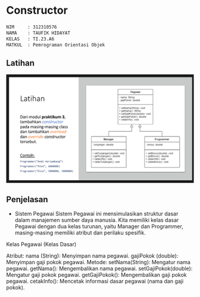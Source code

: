# Constructor
```
NIM     : 312310576
NAMA    : TAUFIK HIDAYAT
KELAS   : TI.23.A6
MATKUL  : Pemrograman Orientasi Objek
```
## Latihan
![image](ss1/ss2.png)
## Penjelasan
- Sistem Pegawai
Sistem Pegawai ini mensimulasikan struktur dasar dalam manajemen sumber daya manusia. Kita memiliki kelas dasar Pegawai dengan dua kelas turunan, yaitu Manager dan Programmer, masing-masing memiliki atribut dan perilaku spesifik.

Kelas Pegawai (Kelas Dasar)

Atribut:
nama (String): Menyimpan nama pegawai.
gajiPokok (double): Menyimpan gaji pokok pegawai.
Metode:
setNama(String): Mengatur nama pegawai.
getNama(): Mengembalikan nama pegawai.
setGajiPokok(double): Mengatur gaji pokok pegawai.
getGajiPokok(): Mengembalikan gaji pokok pegawai.
cetakInfo(): Mencetak informasi dasar pegawai (nama dan gaji pokok).
